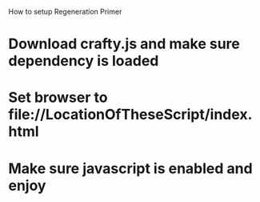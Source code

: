 How to setup Regeneration Primer

# Download crafty.js and make sure dependency is loaded

# Set browser to file://LocationOfTheseScript/index.html

# Make sure javascript is enabled and enjoy